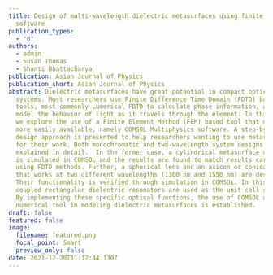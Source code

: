 ```yaml
---
title: Design of multi-wavelength dielectric metasurfaces using finite element
  software
publication_types:
  - "0"
authors:
  - admin
  - Susan Thomas
  - Shanti Bhattacharya
publication: Asian Journal of Physics
publication_short: Asian Journal of Physics
abstract: Dielectric metasurfaces have great potential in compact optical
  systems. Most researchers use Finite Difference Time Domain (FDTD) based
  tools, most commonly Lumerical FDTD to calculate phase information, as well as
  model the behavior of light as it travels through the element. In this paper,
  we explore the use of a Finite Element Method (FEM) based tool that may be
  more easily available, namely COMSOL Multiphysics software. A step-by-step
  design approach is presented to help researchers wanting to use metasurfaces
  for their work. Both monochromatic and two-wavelength system designs are
  explained in detail.  In the former case, a cylindrical metasurface unit cell
  is simulated in COMSOL and the results are found to match results carried out
  using FDTD methods. Further, a spherical lens and an axicon or conical lens
  that works at two different wavelengths (1300 nm and 1550 nm) are designed.
  Their functionality is verified through simulation in COMSOL. In this design,
  coupled rectangular dielectric resonators are used as the unit cell structure.
  By implementing these specific optical functions, the use of COMSOL as a
  numerical tool in modeling dielectric metasurfaces is established.
draft: false
featured: false
image:
  filename: featured.png
  focal_point: Smart
  preview_only: false
date: 2021-12-20T11:17:44.130Z
---
```

